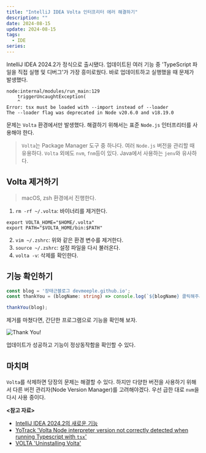 ```yaml
---
title: "IntelliJ IDEA Volta 인터프리터 에러 해결하기"
description: ""
date: 2024-08-15
update: 2024-08-15
tags:
  - IDE
series: 
---
```


IntelliJ IDEA 2024.2가 정식으로 출시됐다. 업데이트된 여러 기능 중 'TypeScript 파일을 직접 실행 및 디버그'가 가장 흥미로웠다. 바로 업데이트하고 실행했을 때 문제가 발생했다.

```shell 
node:internal/modules/run_main:129
    triggerUncaughtException(
    ^
Error: tsx must be loaded with --import instead of --loader
The --loader flag was deprecated in Node v20.6.0 and v18.19.0
``` 

문제는 `Volta` 환경에서만 발생했다. 해결하기 위해서는 표준 `Node.js` 인터프리터를 사용해야 한다.

> `Volta`는 Package Manager 도구 중 하나다. 여러 `Node.js` 버전을 관리할 때 유용하다. `Volta` 외에도 `nvm`, `fnm`등이 있다.
> Java에서 사용하는 `jenv`와 유사하다.

## Volta 제거하기

> macOS, zsh 환경에서 진행한다.

1. `rm -rf ~/.volta`: 바이너리를 제거한다.

```shell
export VOLTA_HOME="$HOME/.volta"
export PATH="$VOLTA_HOME/bin:$PATH"
```

2. `vim ~/.zshrc`: 위와 같은 환경 변수를 제거한다.
3. `source ~/.zshrc`: 설정 파일을 다시 불러온다.
4. `volta -v`: 삭제를 확인한다.

## 기능 확인하기

```typescript
const blog = '장태근블로그 devmeeple.github.io';
const thankYou = (blogName: string) => console.log(`${blogName} 클릭해주셔서 감사합니다.`);

thankYou(blog);
```

제거를 마쳤다면, 간단한 프로그램으로 기능을 확인해 보자.

![Thank You!](./thank-you-log.avif)

업데이트가 성공하고 기능이 정상동작함을 확인할 수 있다.


## 마치며

`Volta`를 삭제하면 당장의 문제는 해결할 수 있다. 하지만 다양한 버전을 사용하기 위해서 다른 버전 관리자(Node Version Manager)를 고려해야겠다. 우선 급한 대로 `nvm`을 다시 사용 중이다.

**<참고 자료>**

* [IntelliJ IDEA 2024.2의 새로운 기능](https://www.jetbrains.com/ko-kr/idea/whatsnew/)
* [YoTrack 'Volta Node interpreter version not correctly detected when running Typescript with
  `tsx`'](https://youtrack.jetbrains.com/issue/WEB-67800/Volta-Node-interpreter-version-not-correctly-detected-when-running-Typescript-with-tsx)
* [VOLTA 'Uninstalling Volta'](https://docs.volta.sh/advanced/uninstall)
